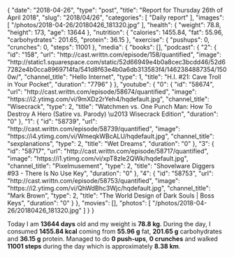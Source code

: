 {
    "date": "2018-04-26",
    "type": "post",
    "title": "Report for Thursday 26th of April 2018",
    "slug": "2018\/04\/26",
    "categories": [
        "Daily report"
    ],
    "images": [
        "\/photos\/2018-04-26\/20180426_181320.jpg"
    ],
    "health": {
        "weight": 78.8,
        "height": 173,
        "age": 13644
    },
    "nutrition": {
        "calories": 1455.84,
        "fat": 55.96,
        "carbohydrates": 201.65,
        "protein": 36.15
    },
    "exercise": {
        "pushups": 0,
        "crunches": 0,
        "steps": 11001
    },
    "media": {
        "books": [],
        "podcast": {
            "2": {
                "id": "158",
                "url": "http:\/\/cast.writtn.com\/episode\/158\/quantified",
                "image": "http:\/\/static1.squarespace.com\/static\/52d66949e4b0a8cec3bcdd46\/52d67282e4b0cca8969714fa\/541d8f63e4b0a6db313583f4\/1462384887354\/1500w\/",
                "channel_title": "Hello Internet",
                "type": 1,
                "title": "H.I. #21: Cave Troll in Your Pocket",
                "duration": "7796"
            }
        },
        "youtube": {
            "0": {
                "id": "58674",
                "url": "http:\/\/cast.writtn.com\/episode\/58674\/quantified",
                "image": "https:\/\/i2.ytimg.com\/vi\/9mXDz2rYeh4\/hqdefault.jpg",
                "channel_title": "Wisecrack",
                "type": 2,
                "title": "Watchmen vs. One Punch Man: How To Destroy A Hero (Satire vs. Parody) \u2013 Wisecrack Edition",
                "duration": "0"
            },
            "1": {
                "id": "58739",
                "url": "http:\/\/cast.writtn.com\/episode\/58739\/quantified",
                "image": "https:\/\/i4.ytimg.com\/vi\/WmeqkWBcALU\/hqdefault.jpg",
                "channel_title": "sexplanations",
                "type": 2,
                "title": "Wet Dreams",
                "duration": "0"
            },
            "3": {
                "id": "58717",
                "url": "http:\/\/cast.writtn.com\/episode\/58717\/quantified",
                "image": "https:\/\/i1.ytimg.com\/vi\/xpT8zIe2QWk\/hqdefault.jpg",
                "channel_title": "Pixelmusement",
                "type": 2,
                "title": "Shovelware Diggers #93 - There Is No Use Key",
                "duration": "0"
            },
            "4": {
                "id": "58753",
                "url": "http:\/\/cast.writtn.com\/episode\/58753\/quantified",
                "image": "https:\/\/i2.ytimg.com\/vi\/QhWdBhc3Wjc\/hqdefault.jpg",
                "channel_title": "Mark Brown",
                "type": 2,
                "title": "The World Design of Dark Souls | Boss Keys",
                "duration": "0"
            }
        },
        "movies": [],
        "photos": [
            "\/photos\/2018-04-26\/20180426_181320.jpg"
        ]
    }
}

Today I am <strong>13644 days</strong> old and my weight is <strong>78.8 kg</strong>. During the day, I consumed <strong>1455.84 kcal</strong> coming from <strong>55.96 g</strong> fat, <strong>201.65 g</strong> carbohydrates and <strong>36.15 g</strong> protein. Managed to do <strong>0 push-ups</strong>, <strong>0 crunches</strong> and walked <strong>11001 steps</strong> during the day which is approximately <strong>8.38 km</strong>.